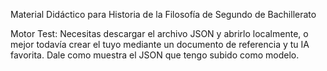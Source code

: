 Material Didáctico para Historia de la Filosofía de Segundo de Bachillerato

Motor Test: Necesitas descargar el archivo JSON y abrirlo localmente, o mejor todavía crear el tuyo mediante un documento de referencia y tu IA favorita. Dale como muestra el JSON que tengo subido como modelo.

